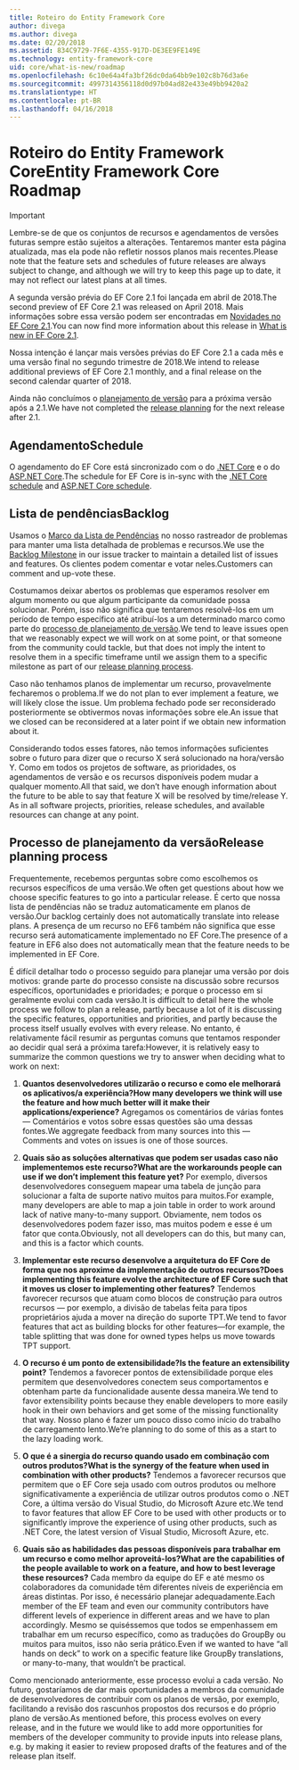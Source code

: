 ```yaml
---
title: Roteiro do Entity Framework Core
author: divega
ms.author: divega
ms.date: 02/20/2018
ms.assetid: 834C9729-7F6E-4355-917D-DE3EE9FE149E
ms.technology: entity-framework-core
uid: core/what-is-new/roadmap
ms.openlocfilehash: 6c10e64a4fa3bf26dc0da64bb9e102c8b76d3a6e
ms.sourcegitcommit: 4997314356118d0d97b04ad82e433e49bb9420a2
ms.translationtype: HT
ms.contentlocale: pt-BR
ms.lasthandoff: 04/16/2018
---
```

# <a name="entity-framework-core-roadmap"></a><span data-ttu-id="a10a9-102">Roteiro do Entity Framework Core</span><span class="sxs-lookup"><span data-stu-id="a10a9-102">Entity Framework Core Roadmap</span></span>

> [!IMPORTANT]
> <span data-ttu-id="a10a9-103">Lembre-se de que os conjuntos de recursos e agendamentos de versões futuras sempre estão sujeitos a alterações. Tentaremos manter esta página atualizada, mas ela pode não refletir nossos planos mais recentes.</span><span class="sxs-lookup"><span data-stu-id="a10a9-103">Please note that the feature sets and schedules of future releases are always subject to change, and although we will try to keep this page up to date, it may not reflect our latest plans at all times.</span></span>

<span data-ttu-id="a10a9-104">A segunda versão prévia do EF Core 2.1 foi lançada em abril de 2018.</span><span class="sxs-lookup"><span data-stu-id="a10a9-104">The second preview of EF Core 2.1 was released on April 2018.</span></span> <span data-ttu-id="a10a9-105">Mais informações sobre essa versão podem ser encontradas em [Novidades no EF Core 2.1](xref:core/what-is-new/ef-core-2.1).</span><span class="sxs-lookup"><span data-stu-id="a10a9-105">You can now find more information about this release in [What is new in EF Core 2.1](xref:core/what-is-new/ef-core-2.1).</span></span>

<span data-ttu-id="a10a9-106">Nossa intenção é lançar mais versões prévias do EF Core 2.1 a cada mês e uma versão final no segundo trimestre de 2018.</span><span class="sxs-lookup"><span data-stu-id="a10a9-106">We intend to release additional previews of EF Core 2.1 monthly, and a final release on the second calendar quarter of 2018.</span></span>

<span data-ttu-id="a10a9-107">Ainda não concluímos o [planejamento de versão](#release-planning-process) para a próxima versão após a 2.1.</span><span class="sxs-lookup"><span data-stu-id="a10a9-107">We have not completed the [release planning](#release-planning-process) for the next release after 2.1.</span></span>

## <a name="schedule"></a><span data-ttu-id="a10a9-108">Agendamento</span><span class="sxs-lookup"><span data-stu-id="a10a9-108">Schedule</span></span>

<span data-ttu-id="a10a9-109">O agendamento do EF Core está sincronizado com o do [.NET Core](https://github.com/dotnet/core/blob/master/roadmap.md) e o do [ASP.NET Core](https://github.com/aspnet/Home/wiki/Roadmap).</span><span class="sxs-lookup"><span data-stu-id="a10a9-109">The schedule for EF Core is in-sync with the [.NET Core schedule](https://github.com/dotnet/core/blob/master/roadmap.md) and [ASP.NET Core schedule](https://github.com/aspnet/Home/wiki/Roadmap).</span></span>

## <a name="backlog"></a><span data-ttu-id="a10a9-110">Lista de pendências</span><span class="sxs-lookup"><span data-stu-id="a10a9-110">Backlog</span></span>

<span data-ttu-id="a10a9-111">Usamos o [Marco da Lista de Pendências](https://github.com/aspnet/EntityFrameworkCore/issues?q=is%3Aopen+is%3Aissue+milestone%3ABacklog+sort%3Areactions-%2B1-desc) no nosso rastreador de problemas para manter uma lista detalhada de problemas e recursos.</span><span class="sxs-lookup"><span data-stu-id="a10a9-111">We use the [Backlog Milestone](https://github.com/aspnet/EntityFrameworkCore/issues?q=is%3Aopen+is%3Aissue+milestone%3ABacklog+sort%3Areactions-%2B1-desc) in our issue tracker to maintain a detailed list of issues and features.</span></span> <span data-ttu-id="a10a9-112">Os clientes podem comentar e votar neles.</span><span class="sxs-lookup"><span data-stu-id="a10a9-112">Customers can comment and up-vote these.</span></span>

<span data-ttu-id="a10a9-113">Costumamos deixar abertos os problemas que esperamos resolver em algum momento ou que algum participante da comunidade possa solucionar. Porém, isso não significa que tentaremos resolvê-los em um período de tempo específico até atribuí-los a um determinado marco como parte do [processo de planejamento de versão](#release-planning-process).</span><span class="sxs-lookup"><span data-stu-id="a10a9-113">We tend to leave issues open that we reasonably expect we will work on at some point, or that someone from the community could tackle, but that does not imply the intent to resolve them in a specific timeframe until we assign them to a specific milestone as part of our [release planning process](#release-planning-process).</span></span>

<span data-ttu-id="a10a9-114">Caso não tenhamos planos de implementar um recurso, provavelmente fecharemos o problema.</span><span class="sxs-lookup"><span data-stu-id="a10a9-114">If we do not plan to ever implement a feature, we will likely close the issue.</span></span> <span data-ttu-id="a10a9-115">Um problema fechado pode ser reconsiderado posteriormente se obtivermos novas informações sobre ele.</span><span class="sxs-lookup"><span data-stu-id="a10a9-115">An issue that we closed can be reconsidered at a later point if we obtain new information about it.</span></span>

<span data-ttu-id="a10a9-116">Considerando todos esses fatores, não temos informações suficientes sobre o futuro para dizer que o recurso X será solucionado na hora/versão Y. Como em todos os projetos de software, as prioridades, os agendamentos de versão e os recursos disponíveis podem mudar a qualquer momento.</span><span class="sxs-lookup"><span data-stu-id="a10a9-116">All that said, we don’t have enough information about the future to be able to say that feature X will be resolved by time/release Y. As in all software projects, priorities, release schedules, and available resources can change at any point.</span></span>

## <a name="release-planning-process"></a><span data-ttu-id="a10a9-117">Processo de planejamento da versão</span><span class="sxs-lookup"><span data-stu-id="a10a9-117">Release planning process</span></span>

<span data-ttu-id="a10a9-118">Frequentemente, recebemos perguntas sobre como escolhemos os recursos específicos de uma versão.</span><span class="sxs-lookup"><span data-stu-id="a10a9-118">We often get questions about how we choose specific features to go into a particular release.</span></span> <span data-ttu-id="a10a9-119">É certo que nossa lista de pendências não se traduz automaticamente em planos de versão.</span><span class="sxs-lookup"><span data-stu-id="a10a9-119">Our backlog certainly does not automatically translate into release plans.</span></span> <span data-ttu-id="a10a9-120">A presença de um recurso no EF6 também não significa que esse recurso será automaticamente implementado no EF Core.</span><span class="sxs-lookup"><span data-stu-id="a10a9-120">The presence of a feature in EF6 also does not automatically mean that the feature needs to be implemented in EF Core.</span></span>

<span data-ttu-id="a10a9-121">É difícil detalhar todo o processo seguido para planejar uma versão por dois motivos: grande parte do processo consiste na discussão sobre recursos específicos, oportunidades e prioridades; e porque o processo em si geralmente evolui com cada versão.</span><span class="sxs-lookup"><span data-stu-id="a10a9-121">It is difficult to detail here the whole process we follow to plan a release, partly because a lot of it is discussing the specific features, opportunities and priorities, and partly because the process itself usually evolves with every release.</span></span> <span data-ttu-id="a10a9-122">No entanto, é relativamente fácil resumir as perguntas comuns que tentamos responder ao decidir qual será a próxima tarefa:</span><span class="sxs-lookup"><span data-stu-id="a10a9-122">However, it is relatively easy to summarize the common questions we try to answer when deciding what to work on next:</span></span>

1. <span data-ttu-id="a10a9-123">**Quantos desenvolvedores utilizarão o recurso e como ele melhorará os aplicativos/a experiência?**</span><span class="sxs-lookup"><span data-stu-id="a10a9-123">**How many developers we think will use the feature and how much better will it make their applications/experience?**</span></span> <span data-ttu-id="a10a9-124">Agregamos os comentários de várias fontes — Comentários e votos sobre essas questões são uma dessas fontes.</span><span class="sxs-lookup"><span data-stu-id="a10a9-124">We aggregate feedback from many sources into this — Comments and votes on issues is one of those sources.</span></span>

2. <span data-ttu-id="a10a9-125">**Quais são as soluções alternativas que podem ser usadas caso não implementemos este recurso?**</span><span class="sxs-lookup"><span data-stu-id="a10a9-125">**What are the workarounds people can use if we don’t implement this feature yet?**</span></span> <span data-ttu-id="a10a9-126">Por exemplo, diversos desenvolvedores conseguem mapear uma tabela de junção para solucionar a falta de suporte nativo muitos para muitos.</span><span class="sxs-lookup"><span data-stu-id="a10a9-126">For example, many developers are able to map a join table in order to work around lack of native many-to-many support.</span></span> <span data-ttu-id="a10a9-127">Obviamente, nem todos os desenvolvedores podem fazer isso, mas muitos podem e esse é um fator que conta.</span><span class="sxs-lookup"><span data-stu-id="a10a9-127">Obviously, not all developers can do this, but many can, and this is a factor which counts.</span></span>

3. <span data-ttu-id="a10a9-128">**Implementar este recurso desenvolve a arquitetura do EF Core de forma que nos aproxime da implementação de outros recursos?**</span><span class="sxs-lookup"><span data-stu-id="a10a9-128">**Does implementing this feature evolve the architecture of EF Core such that it moves us closer to implementing other features?**</span></span> <span data-ttu-id="a10a9-129">Tendemos favorecer recursos que atuam como blocos de construção para outros recursos — por exemplo, a divisão de tabelas feita para tipos proprietários ajuda a mover na direção do suporte TPT.</span><span class="sxs-lookup"><span data-stu-id="a10a9-129">We tend to favor features that act as building blocks for other features—for example, the table splitting that was done for owned types helps us move towards TPT support.</span></span>

4. <span data-ttu-id="a10a9-130">**O recurso é um ponto de extensibilidade?**</span><span class="sxs-lookup"><span data-stu-id="a10a9-130">**Is the feature an extensibility point?**</span></span> <span data-ttu-id="a10a9-131">Tendemos a favorecer pontos de extensibilidade porque eles permitem que desenvolvedores conectem seus comportamentos e obtenham parte da funcionalidade ausente dessa maneira.</span><span class="sxs-lookup"><span data-stu-id="a10a9-131">We tend to favor extensibility points because they enable developers to more easily hook in their own behaviors and get some of the missing functionality that way.</span></span> <span data-ttu-id="a10a9-132">Nosso plano é fazer um pouco disso como início do trabalho de carregamento lento.</span><span class="sxs-lookup"><span data-stu-id="a10a9-132">We’re planning to do some of this as a start to the lazy loading work.</span></span>

5. <span data-ttu-id="a10a9-133">**O que é a sinergia do recurso quando usado em combinação com outros produtos?**</span><span class="sxs-lookup"><span data-stu-id="a10a9-133">**What is the synergy of the feature when used in combination with other products?**</span></span> <span data-ttu-id="a10a9-134">Tendemos a favorecer recursos que permitem que o EF Core seja usado com outros produtos ou melhore significativamente a experiência de utilizar outros produtos como o .NET Core, a última versão do Visual Studio, do Microsoft Azure etc.</span><span class="sxs-lookup"><span data-stu-id="a10a9-134">We tend to favor features that allow EF Core to be used with other products or to significantly improve the experience of using other products, such as .NET Core, the latest version of Visual Studio, Microsoft Azure, etc.</span></span>

6. <span data-ttu-id="a10a9-135">**Quais são as habilidades das pessoas disponíveis para trabalhar em um recurso e como melhor aproveitá-los?**</span><span class="sxs-lookup"><span data-stu-id="a10a9-135">**What are the capabilities of the people available to work on a feature, and how to best leverage these resources?**</span></span> <span data-ttu-id="a10a9-136">Cada membro da equipe do EF e até mesmo os colaboradores da comunidade têm diferentes níveis de experiência em áreas distintas. Por isso, é necessário planejar adequadamente.</span><span class="sxs-lookup"><span data-stu-id="a10a9-136">Each member of the EF team and even our community contributors have different levels of experience in different areas and we have to plan accordingly.</span></span> <span data-ttu-id="a10a9-137">Mesmo se quiséssemos que todos se empenhassem em trabalhar em um recurso específico, como as traduções do GroupBy ou muitos para muitos, isso não seria prático.</span><span class="sxs-lookup"><span data-stu-id="a10a9-137">Even if we wanted to have “all hands on deck” to work on a specific feature like GroupBy translations, or many-to-many, that wouldn’t be practical.</span></span>

<span data-ttu-id="a10a9-138">Como mencionado anteriormente, esse processo evolui a cada versão. No futuro, gostaríamos de dar mais oportunidades a membros da comunidade de desenvolvedores de contribuir com os planos de versão, por exemplo, facilitando a revisão dos rascunhos propostos dos recursos e do próprio plano de versão.</span><span class="sxs-lookup"><span data-stu-id="a10a9-138">As mentioned before, this process evolves on every release, and in the future we would like to add more opportunities for members of the developer community to provide inputs into release plans, e.g. by making it easier to review proposed drafts of the features and of the release plan itself.</span></span>
